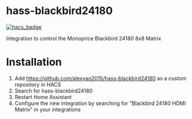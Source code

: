 # hass-blackbird24180

[![hacs_badge](https://img.shields.io/badge/HACS-Custom-orange.svg)](https://github.com/hacs/integration)

Integration to control the Monoprice Blackbird 24180 8x8 Matrix

# Installation

1. Add https://github.com/alexyao2015/hass-blackbird24180 as a custom repository in HACS
1. Search for hass-blackbird24180
1. Restart Home Assistant
1. Configure the new integration by searching for "Blackbird 24180 HDMI Matrix" in your integrations

